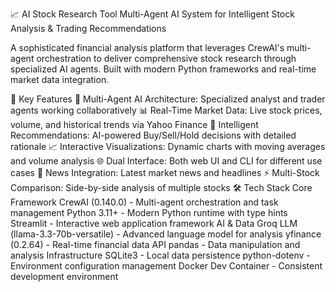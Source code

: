 📈 AI Stock Research Tool
Multi-Agent AI System for Intelligent Stock Analysis & Trading Recommendations

A sophisticated financial analysis platform that leverages CrewAI's multi-agent orchestration to deliver comprehensive stock research through specialized AI agents. Built with modern Python frameworks and real-time market data integration.

🚀 Key Features
🤖 Multi-Agent AI Architecture: Specialized analyst and trader agents working collaboratively
📊 Real-Time Market Data: Live stock prices, volume, and historical trends via Yahoo Finance
🎯 Intelligent Recommendations: AI-powered Buy/Sell/Hold decisions with detailed rationale
📈 Interactive Visualizations: Dynamic charts with moving averages and volume analysis
🌐 Dual Interface: Both web UI and CLI for different use cases
📰 News Integration: Latest market news and headlines
⚡ Multi-Stock Comparison: Side-by-side analysis of multiple stocks
🛠️ Tech Stack
Core Framework
CrewAI (0.140.0) - Multi-agent orchestration and task management
Python 3.11+ - Modern Python runtime with type hints
Streamlit - Interactive web application framework
AI & Data
Groq LLM (llama-3.3-70b-versatile) - Advanced language model for analysis
yfinance (0.2.64) - Real-time financial data API
pandas - Data manipulation and analysis
Infrastructure
SQLite3 - Local data persistence
python-dotenv - Environment configuration management
Docker Dev Container - Consistent development environment















